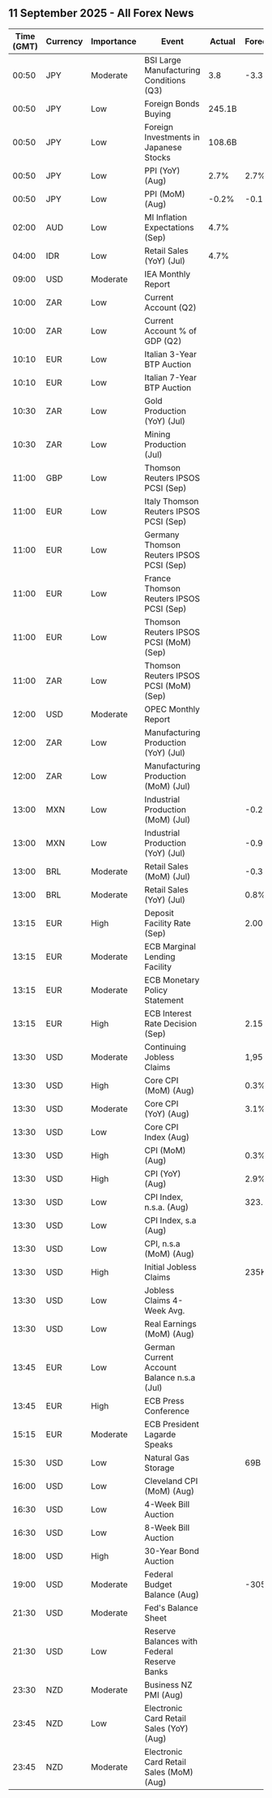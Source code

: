 ## 11 September 2025 - All Forex News

| Time (GMT) | Currency | Importance | Event | Actual | Forecast | Previous |
|------|----------|------------|-------|--------|----------|----------|
| 00:50 | JPY | Moderate | BSI Large Manufacturing Conditions (Q3) | 3.8 | -3.3 | -4.8 |
| 00:50 | JPY | Low | Foreign Bonds Buying | 245.1B |  | 1,419.9B |
| 00:50 | JPY | Low | Foreign Investments in Japanese Stocks | 108.6B |  | -785.7B |
| 00:50 | JPY | Low | PPI (YoY) (Aug) | 2.7% | 2.7% | 2.5% |
| 00:50 | JPY | Low | PPI (MoM) (Aug) | -0.2% | -0.1% | 0.3% |
| 02:00 | AUD | Low | MI Inflation Expectations (Sep) | 4.7% |  | 3.9% |
| 04:00 | IDR | Low | Retail Sales (YoY) (Jul) | 4.7% |  | 1.3% |
| 09:00 | USD | Moderate | IEA Monthly Report |  |  |  |
| 10:00 | ZAR | Low | Current Account (Q2) |  |  | -35.6B |
| 10:00 | ZAR | Low | Current Account % of GDP (Q2) |  |  | -0.50% |
| 10:10 | EUR | Low | Italian 3-Year BTP Auction |  |  | 2.47% |
| 10:10 | EUR | Low | Italian 7-Year BTP Auction |  |  | 3.17% |
| 10:30 | ZAR | Low | Gold Production (YoY) (Jul) |  |  | 3.1% |
| 10:30 | ZAR | Low | Mining Production (Jul) |  |  | 2.4% |
| 11:00 | GBP | Low | Thomson Reuters IPSOS PCSI (Sep) |  |  | 50.6 |
| 11:00 | EUR | Low | Italy Thomson Reuters IPSOS PCSI (Sep) |  |  | 45.42 |
| 11:00 | EUR | Low | Germany Thomson Reuters IPSOS PCSI (Sep) |  |  | 46.87 |
| 11:00 | EUR | Low | France Thomson Reuters IPSOS PCSI (Sep) |  |  | 39.70 |
| 11:00 | EUR | Low | Thomson Reuters IPSOS PCSI (MoM) (Sep) |  |  | 50.88 |
| 11:00 | ZAR | Low | Thomson Reuters IPSOS PCSI (MoM) (Sep) |  |  | 43.45 |
| 12:00 | USD | Moderate | OPEC Monthly Report |  |  |  |
| 12:00 | ZAR | Low | Manufacturing Production (YoY) (Jul) |  |  | 1.9% |
| 12:00 | ZAR | Low | Manufacturing Production (MoM) (Jul) |  |  | 0.0% |
| 13:00 | MXN | Low | Industrial Production (MoM) (Jul) |  | -0.2% | -0.1% |
| 13:00 | MXN | Low | Industrial Production (YoY) (Jul) |  | -0.9% | -0.4% |
| 13:00 | BRL | Moderate | Retail Sales (MoM) (Jul) |  | -0.3% | -0.1% |
| 13:00 | BRL | Moderate | Retail Sales (YoY) (Jul) |  | 0.8% | 0.3% |
| 13:15 | EUR | High | Deposit Facility Rate (Sep) |  | 2.00% | 2.00% |
| 13:15 | EUR | Moderate | ECB Marginal Lending Facility |  |  | 2.40% |
| 13:15 | EUR | Moderate | ECB Monetary Policy Statement |  |  |  |
| 13:15 | EUR | High | ECB Interest Rate Decision (Sep) |  | 2.15% | 2.15% |
| 13:30 | USD | Moderate | Continuing Jobless Claims |  | 1,950K | 1,940K |
| 13:30 | USD | High | Core CPI (MoM) (Aug) |  | 0.3% | 0.3% |
| 13:30 | USD | Moderate | Core CPI (YoY) (Aug) |  | 3.1% | 3.1% |
| 13:30 | USD | Low | Core CPI Index (Aug) |  |  | 328.66 |
| 13:30 | USD | High | CPI (MoM) (Aug) |  | 0.3% | 0.2% |
| 13:30 | USD | High | CPI (YoY) (Aug) |  | 2.9% | 2.7% |
| 13:30 | USD | Low | CPI Index, n.s.a. (Aug) |  | 323.89 | 323.05 |
| 13:30 | USD | Low | CPI Index, s.a (Aug) |  |  | 322.13 |
| 13:30 | USD | Low | CPI, n.s.a (MoM) (Aug) |  |  | 0.15% |
| 13:30 | USD | High | Initial Jobless Claims |  | 235K | 237K |
| 13:30 | USD | Low | Jobless Claims 4-Week Avg. |  |  | 231.00K |
| 13:30 | USD | Low | Real Earnings (MoM) (Aug) |  |  | 0.4% |
| 13:45 | EUR | Low | German Current Account Balance n.s.a (Jul) |  |  | 18.6B |
| 13:45 | EUR | High | ECB Press Conference |  |  |  |
| 15:15 | EUR | Moderate | ECB President Lagarde Speaks |  |  |  |
| 15:30 | USD | Low | Natural Gas Storage |  | 69B | 55B |
| 16:00 | USD | Low | Cleveland CPI (MoM) (Aug) |  |  | 0.3% |
| 16:30 | USD | Low | 4-Week Bill Auction |  |  | 4.175% |
| 16:30 | USD | Low | 8-Week Bill Auction |  |  | 4.100% |
| 18:00 | USD | High | 30-Year Bond Auction |  |  | 4.813% |
| 19:00 | USD | Moderate | Federal Budget Balance (Aug) |  | -305.7B | -291.0B |
| 21:30 | USD | Moderate | Fed's Balance Sheet |  |  | 6,602B |
| 21:30 | USD | Low | Reserve Balances with Federal Reserve Banks |  |  | 3.168T |
| 23:30 | NZD | Moderate | Business NZ PMI (Aug) |  |  | 52.8 |
| 23:45 | NZD | Low | Electronic Card Retail Sales (YoY) (Aug) |  |  | 1.7% |
| 23:45 | NZD | Moderate | Electronic Card Retail Sales (MoM) (Aug) |  |  | 0.2% |
